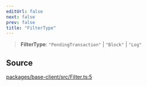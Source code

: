 ```yaml
---
editUrl: false
next: false
prev: false
title: "FilterType"
---
```


> **FilterType**: `"PendingTransaction"` \| `"Block"` \| `"Log"`

## Source

[packages/base-client/src/Filter.ts:5](https://github.com/evmts/tevm-monorepo/blob/main/packages/base-client/src/Filter.ts#L5)
